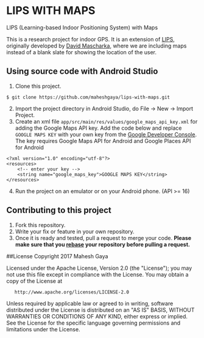 # LIPS WITH MAPS
LIPS (Learning-based Indoor Positioning System) with Maps

This is a research project for indoor GPS. It is an extension of [LIPS](https://github.com/davidmascharka/LIPS), 
originally developed by [David Mascharka](https://github.com/davidmascharka), where we are including maps instead of a blank slate for showing the location of the user.

## Using source code with Android Studio
1. Clone this project.

  ```
  $ git clone https://github.com/maheshgaya/lips-with-maps.git
  ```
2. Import the project directory in Android Studio, do File -> New -> Import Project.
3. Create an xml file `app/src/main/res/values/google_maps_api_key.xml` for adding the Google Maps API key. Add the code below and replace `GOOGLE MAPS KEY` with your own key from the [Google Developer Console](https://console.developers.google.com/). The key requires Google Maps API for Android and Google Places API for Android

  ```
  <?xml version="1.0" encoding="utf-8"?>
  <resources>
      <!-- enter your key -->
      <string name="google_maps_key">GOOGLE MAPS KEY</string>
  </resources>
  ```
4. Run the project on an emulator or on your Android phone. (API >= 16)


## Contributing to this project
1. Fork this repository.
2. Write your fix or feature in your own repository.
3. Once it is ready and tested, pull a request to merge your code. 
**Please make sure that you [rebase](https://github.com/edx/edx-platform/wiki/How-to-Rebase-a-Pull-Request) your repository before pulling a request.**

##License
Copyright 2017 Mahesh Gaya

   Licensed under the Apache License, Version 2.0 (the "License");
   you may not use this file except in compliance with the License.
   You may obtain a copy of the License at

       http://www.apache.org/licenses/LICENSE-2.0

   Unless required by applicable law or agreed to in writing, software
   distributed under the License is distributed on an "AS IS" BASIS,
   WITHOUT WARRANTIES OR CONDITIONS OF ANY KIND, either express or implied.
   See the License for the specific language governing permissions and
   limitations under the License.
